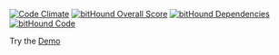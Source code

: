 [![Code Climate](https://codeclimate.com/github/smikulic/stringStats/badges/gpa.svg)](https://codeclimate.com/github/smikulic/stringStats)
[![bitHound Overall Score](https://www.bithound.io/github/smikulic/stringStats/badges/score.svg)](https://www.bithound.io/github/smikulic/stringStats)
[![bitHound Dependencies](https://www.bithound.io/github/smikulic/stringStats/badges/dependencies.svg)](https://www.bithound.io/github/smikulic/stringStats/master/dependencies/npm)
[![bitHound Code](https://www.bithound.io/github/smikulic/stringStats/badges/code.svg)](https://www.bithound.io/github/smikulic/stringStats)


Try the [Demo](https://smikulic.github.io/stringStats/)
